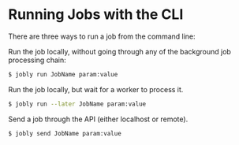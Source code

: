 # Running Jobs with the CLI

There are three ways to run a job from the command line:

Run the job locally, without going through any of the background job
processing chain:

```bash
$ jobly run JobName param:value
```

Run the job locally, but wait for a worker to process it.

```bash
$ jobly run --later JobName param:value
```

Send a job through the API \(either localhost or remote\).

```bash
$ jobly send JobName param:value
```

